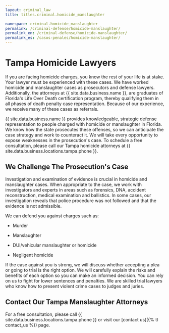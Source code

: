 ```yaml
---
layout: criminal_law
title: titles.criminal.homicide_manslaughter

namespace: criminal.homicide_manslaughter
permalink: /criminal-defense/homicide-manslaughter/
permalink_en: /criminal-defense/homicide-manslaughter/
permalink_es: /casos-penales/homicide-manslaughter/
---
```


# Tampa Homicide Lawyers

If you are facing homicide charges, you know the rest of your life is at stake. Your lawyer must be experienced with these cases. We have worked homicide and manslaughter cases as prosecutors and defense lawyers.
Additionally, the attorneys at {{ site.data.business.name }}, are graduates of Florida's Life Over Death certification program, thereby qualifying them in all phases of death penalty case representation. Because of our experience, we receive many of these cases as referrals.

{{ site.data.business.name }} provides knowledgeable, strategic defense representation to people charged with homicide or manslaughter in Florida. We know how the state prosecutes these offenses, so we can anticipate the case strategy and work to counteract it. We will take every opportunity to expose weaknesses in the prosecution's case. To schedule a free consultation, please call our Tampa homicide attorneys at {{ site.data.business.locations.tampa.phone }}.

## We Challenge The Prosecution's Case

Investigation and examination of evidence is crucial in homicide and manslaughter cases. When appropriate to the case, we work with investigators and experts in areas such as forensics, DNA, accident reconstruction, medical examination and ballistics. In some cases, our investigation reveals that police procedure was not followed and that the evidence is not admissible.

We can defend you against charges such as:

* Murder

* Manslaughter

* DUI/vehicular manslaughter or homicide

* Negligent homicide

If the case against you is strong, we will discuss whether accepting a plea or going to trial is the right option. We will carefully explain the risks and benefits of each option so you can make an informed decision. You can rely on us to fight for lower sentences and penalties. We are skilled trial lawyers who know how to present violent crime cases to judges and juries.

## Contact Our Tampa Manslaughter Attorneys

For a free consultation, please call {{ site.data.business.locations.tampa.phone }} or visit our [contact us]({% tl contact_us %}) page.